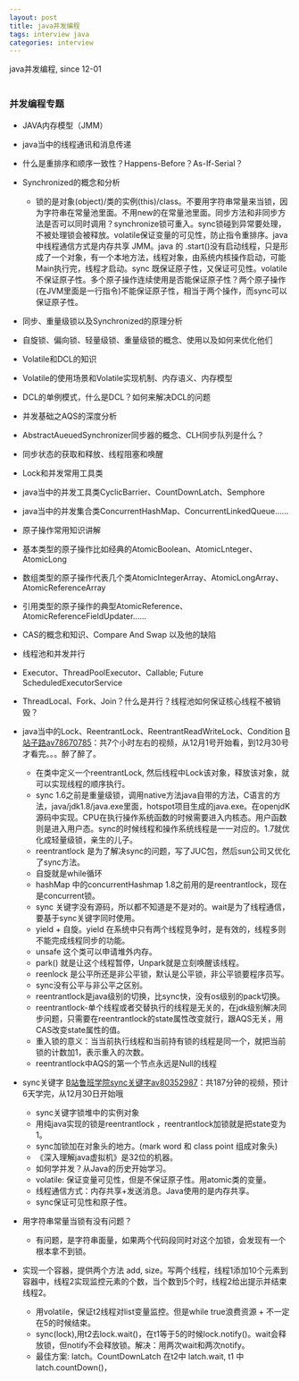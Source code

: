 ```yaml
---
layout: post
title: java并发编程
tags: interview java
categories: interview
---
```


java并发编程, since 12-01 <br>
<br>

### 并发编程专题

-  JAVA内存模型（JMM）
-  java当中的线程通讯和消息传递
-  什么是重排序和顺序一致性？Happens-Before？As-If-Serial？
-  Synchronized的概念和分析
    - 锁的是对象(object)/类的实例(this)/class。不要用字符串常量来当锁，因为字符串在常量池里面。不用new的在常量池里面。同步方法和非同步方法是否可以同时调用？synchronize锁可重入。sync锁碰到异常要处理，不被处理锁会被释放。volatile保证变量的可见性，防止指令重排序。java中线程通信方式是内存共享 JMM。java 的 .start()没有启动线程，只是形成了一个对象，有一个本地方法，线程对象，由系统内核操作启动，可能Main执行完，线程才启动。sync 既保证原子性，又保证可见性。volatile不保证原子性。多个原子操作连续使用是否能保证原子性？两个原子操作(在JVM里面是一行指令)不能保证原子性，相当于两个操作，而sync可以保证原子性。
-  同步、重量级锁以及Synchronized的原理分析
-  自旋锁、偏向锁、轻量级锁、重量级锁的概念、使用以及如何来优化他们
-  Volatile和DCL的知识
-  Volatile的使用场景和Volatile实现机制、内存语义、内存模型
-  DCL的单例模式，什么是DCL？如何来解决DCL的问题
-  并发基础之AQS的深度分析
-  AbstractAueuedSynchronizer同步器的概念、CLH同步队列是什么？
-  同步状态的获取和释放、线程阻塞和唤醒
-  Lock和并发常用工具类

-  java当中的并发工具类CyclicBarrier、CountDownLatch、Semphore
-  java当中的并发集合类ConcurrentHashMap、ConcurrentLinkedQueue......
-  原子操作常用知识讲解
-  基本类型的原子操作比如经典的AtomicBoolean、AtomicLnteger、AtomicLong
-  数组类型的原子操作代表几个类AtomicIntegerArray、AtomicLongArray、AtomicReferenceArray
-  引用类型的原子操作的典型AtomicReference、AtomicReferenceFieldUpdater......
-  CAS的概念和知识、Compare And Swap 以及他的缺陷
-  线程池和并发并行
-  Executor、ThreadPoolExecutor、Callable; Future ScheduledExecutorService
-  ThreadLocal、Fork、Join？什么是并行？线程池如何保证核心线程不被销毁？

-  java当中的Lock、ReentrantLock、ReentrantReadWriteLock、Condition [B站子路av78670785]：共7个小时左右的视频，从12月1号开始看，到12月30号才看完。。。醉了醉了。
    - 在类中定义一个reentrantLock, 然后线程中Lock该对象，释放该对象，就可以实现线程的顺序执行。
    - sync 1.6之前是重量级锁，调用native方法java自带的方法，C语言的方法，java/jdk1.8/java.exe里面，hotspot项目生成的java.exe。在openjdK源码中实现。CPU在执行操作系统函数的时候需要进入内核态。用户函数则是进入用户态。sync的时候线程和操作系统线程是一一对应的。1.7就优化成轻量级锁，亲生的儿子。
    - reentrantlock 是为了解决sync的问题，写了JUC包，然后sun公司又优化了sync方法。
    - 自旋就是while循环
    - hashMap 中的concurrentHashmap 1.8之前用的是reentrantlock，现在是concurrent锁。
    - sync 关键字没有源码，所以都不知道是不是对的。wait是为了线程通信，要基于sync关键字同时使用。
    - yield + 自旋。yield 在系统中只有两个线程竞争时，是有效的，线程多则不能完成线程同步的功能。
    - unsafe 这个类可以申请堆外内存。
    - park() 就是让这个线程暂停，Unpark就是立刻唤醒该线程。
    - reenlock 是公平所还是非公平锁，默认是公平锁，非公平锁要程序员写。
    - sync没有公平与非公平之区别。
    - reentrantlock是java级别的切换，比sync快，没有os级别的pack切换。
    - reentrantlock-单个线程或者交替执行的线程是无关的，在jdk级别解决同步问题，只需要在reentrantlock的state属性改变就行，跟AQS无关，用CAS改变state属性的值。
    - 重入锁的意义：当当前执行线程和当前持有锁的线程是同一个，就把当前锁的计数加1，表示重入的次数。
    - reentrantlock中AQS的第一个节点永远是Null的线程
- sync关键字 [B站鲁班学院sync关键字av80352987]：共187分钟的视频，预计6天学完，从12月30日开始哦
    - sync关键字锁堆中的实例对象
    - 用纯java实现的锁是reentrantlock ，reentrantlock加锁就是把state变为1。
    - sync加锁加在对象头的地方。(mark word 和 class point 组成对象头)
    - 《深入理解java虚拟机》是32位的机器。
    - 如何学并发？从Java的历史开始学习。
    - volatile: 保证变量可见性，但是不保证原子性。用atomic类的变量。
    - 线程通信方式：内存共享+发送消息。Java使用的是内存共享。
    - sync保证可见性和原子性。
- 用字符串常量当锁有没有问题？
    - 有问题，是字符串面量，如果两个代码段同时对这个加锁，会发现有一个根本拿不到锁。
- 实现一个容器，提供两个方法 add, size。写两个线程，线程1添加10个元素到容器中，线程2实现监控元素的个数，当个数到5个时，线程2给出提示并结束线程2。
    - 用volatile，保证t2线程对list变量监控。但是while true浪费资源 + 不一定在5的时候结束。
    - sync(lock),用t2去lock.wait()，在t1等于5的时候lock.notify()。wait会释放锁，但notify不会释放锁。解决：用两次wait和两次notify。
    - 最佳方案: latch。CountDownLatch 在t2中 latch.wait, t1 中 latch.countDown()，



[B站子路av78670785]:https://www.bilibili.com/video/av78670785?p=11
[B站鲁班学院sync关键字av80352987]:https://www.bilibili.com/video/av80352987